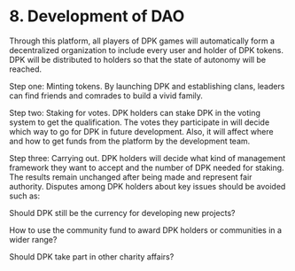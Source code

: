 # 8. Development of DAO

Through this platform, all players of DPK games will automatically form a decentralized organization to include every user and holder of DPK tokens. DPK will be distributed to holders so that the state of autonomy will be reached.

Step one: Minting tokens. By launching DPK and establishing clans, leaders can find friends and comrades to build a vivid family.

Step two: Staking for votes. DPK holders can stake DPK in the voting system to get the qualification. The votes they participate in will decide which way to go for DPK in future development. Also, it will affect where and how to get funds from the platform by the development team.

Step three: Carrying out. DPK holders will decide what kind of management framework they want to accept and the number of DPK needed for staking. The results remain unchanged after being made and represent fair authority. Disputes among DPK holders about key issues should be avoided such as:

Should DPK still be the currency for developing new projects?

How to use the community fund to award DPK holders or communities in a wider range?

Should DPK take part in other charity affairs?
